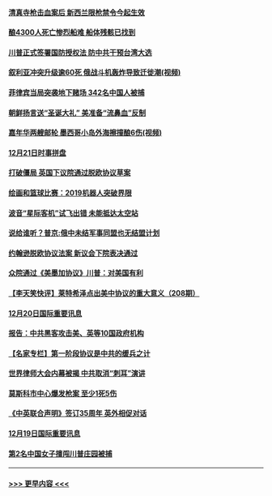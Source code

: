 #### [清真寺枪击血案后 新西兰限枪禁令今起生效](../pages/prog202/a102734655.md?t=12212122) 
#### [酿4300人死亡惨烈船难 船体残骸已找到](../pages/prog202/a102734585.md?t=12212122) 
#### [川普正式签署国防授权法 防中共干预台湾大选](../pages/prog202/a102734587.md?t=12212122) 
#### [叙利亚冲突升级逾60死 俄战斗机轰炸导致迁徙潮(视频)](../pages/prog202/a102734403.md?t=12212122) 
#### [菲律宾当局突袭地下赌场 342名中国人被捕](../pages/prog202/a102734392.md?t=12212122) 
#### [朝鲜扬言送“圣诞大礼” 美准备“流鼻血”反制](../pages/prog202/a102734387.md?t=12212122) 
#### [嘉年华两艘邮轮 墨西哥小岛外海擦撞酿6伤(视频)](../pages/prog202/a102734357.md?t=12212122) 
#### [12月21日时事拼盘](../pages/prog202/a102734213.md?t=12212122) 
#### [打破僵局 英国下议院通过脱欧协议草案](../pages/prog202/a102734197.md?t=12212122) 
#### [绘画和篮球比赛：2019机器人突破界限](../pages/prog202/a102734175.md?t=12212122) 
#### [波音“星际客机”试飞出错 未能抵达太空站](../pages/prog202/a102734149.md?t=12212122) 
#### [说给谁听？普京:俄中未结军事同盟也无结盟计划](../pages/prog202/a102734128.md?t=12212122) 
#### [约翰逊脱欧协议法案 新议会下院表决通过](../pages/prog202/a102734008.md?t=12212122) 
#### [众院通过《美墨加协议》川普：对美国有利](../pages/prog202/a102733996.md?t=12212122) 
#### [【李天笑快评】莱特希泽点出美中协议的重大意义（208期）](../pages/prog202/a102733955.md?t=12212122) 
#### [12月20日国际重要讯息](../pages/prog202/a102733811.md?t=12212122) 
#### [报告：中共黑客攻击美、英等10国政府机构](../pages/prog202/a102733695.md?t=12212122) 
#### [【名家专栏】第一阶段协议是中共的缓兵之计](../pages/prog202/a102733104.md?t=12212122) 
#### [世界律师大会内幕被揭 中共取消“刺耳”演讲](../pages/prog202/a102733621.md?t=12212122) 
#### [莫斯科市中心爆发枪案 至少1死5伤](../pages/prog202/a102733367.md?t=12212122) 
#### [《中英联合声明》签订35周年 英外相促对话](../pages/prog202/a102733192.md?t=12212122) 
#### [12月19日国际重要讯息](../pages/prog202/a102732934.md?t=12212122) 
#### [第2名中国女子擅闯川普庄园被捕](../pages/prog202/a102732884.md?t=12212122) 

----
#### [ >>> 更早内容 <<< ](../indexes/prog202-earlier.md)
